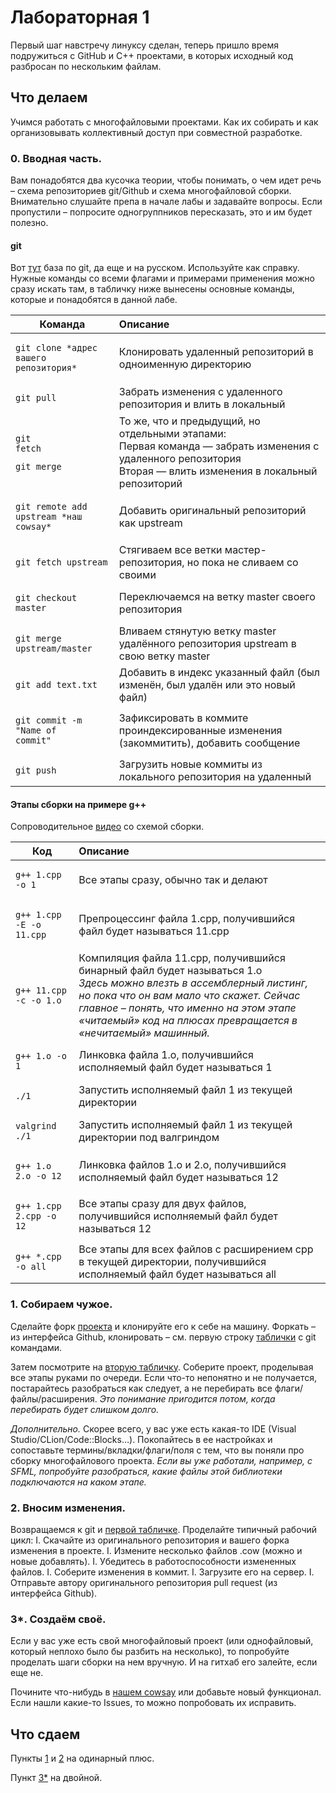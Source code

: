 # Лабораторная 1
Первый шаг навстречу линуксу сделан, теперь пришло время подружиться с GitHub и C++ проектами, в которых исходный код разбросан по нескольким файлам.

## Что делаем

Учимся работать с многофайловыми проектами. Как их собирать и как организовывать коллективный доступ при совместной 
разработке.

### 0. Вводная часть.

Вам понадобятся два кусочка теории, чтобы понимать, о чем идет речь – схема репозиториев git/Github и схема 
многофайловой сборки.
Внимательно слушайте препа в начале лабы и задавайте вопросы.
Если пропустили – попросите одногруппников пересказать, это и им будет полезно.

#### git

Вот [тут](https://github.com/cyberspacedk/Git-commands#%D0%BA%D0%BE%D0%BD%D1%81%D0%BE%D0%BB%D1%8C%D0%BD%D1%8B%D0%B5-%D0%BA%D0%BE%D0%BC%D0%B0%D0%BD%D0%B4%D1%8B)
база по git, да еще и на русском. Используйте как справку. Нужные команды со всеми флагами и примерами применения можно 
сразу искать там, в табличку ниже вынесены основные команды, которые и понадобятся в данной лабе.

|Команда|Описание|
|----------------|:----------------|
| <pre lang="bash"><code>git clone \*адрес вашего репозитория*</code></pre> | Клонировать удаленный репозиторий в одноименную директорию |
| <pre lang="bash"><code>git pull</code></pre> | Забрать изменения с удаленного репозитория и влить в локальный |
| <pre lang="bash"><code>git fetch</code></pre><pre lang="bash"><code>git merge</code></pre> | То же, что и предыдущий, но отдельными этапами: <br> Первая команда — забрать изменения с удаленного репозитория <br> Вторая — влить изменения в локальный репозиторий |
| <pre lang="bash"><code>git remote add upstream \*наш cowsay*</code></pre> | Добавить оригинальный репозиторий как upstream |
| <pre lang="bash"><code>git fetch upstream</code></pre> | Стягиваем все ветки мастер-репозитория, но пока не сливаем со своими |
| <pre lang="bash"><code>git checkout master</code></pre> | Переключаемся на ветку master своего репозитория |
| <pre lang="bash"><code>git merge upstream/master</code></pre> | Вливаем стянутую ветку master удалённого репозитория upstream в свою ветку master |
| <pre lang="bash"><code>git add text.txt</code></pre> | Добавить в индекс указанный файл (был изменён, был удалён или это новый файл) |
| <pre lang="bash"><code>git commit -m "Name of commit"</code></pre> | Зафиксировать в коммите проиндексированные изменения (закоммитить), добавить сообщение |
| <pre lang="bash"><code>git push</code></pre> | Загрузить новые коммиты из локального репозитория на удаленный |

<a id="gpp"></a>

#### Этапы сборки на примере g++

Cопроводительное [видео](https://youtu.be/J5-hrJRgrfw) со схемой сборки.

|Код|Описание|
|----------------|:----------------|
| <pre lang="bash"><code>g++ 1.cpp -o 1</code></pre> | Все этапы сразу, обычно так и делают |
| <pre lang="bash"><code>g++ 1.cpp -E -o 11.cpp</code></pre> | Препроцессинг файла 1.cpp, получившийся файл будет называться 11.cpp |
| <pre lang="bash"><code>g++ 11.cpp -с -o 1.o</code></pre> | Компиляция файла 11.cpp, получившийся бинарный файл будет называться 1.о <br>*Здесь можно влезть в ассемблерный листинг, но пока что он вам мало что скажет. Сейчас главное – понять, что именно на этом этапе «читаемый» код на плюсах превращается в «нечитаемый» машинный.* |
| <pre lang="bash"><code>g++ 1.o -o 1</code></pre> | Линковка файла 1.о, получившийся исполняемый файл будет называться 1 |
| <pre lang="bash"><code>./1</code></pre> | Запустить исполняемый файл 1 из текущей директории |
| <pre lang="bash"><code>valgrind ./1</code></pre> | Запустить исполняемый файл 1 из текущей директории под валгриндом |
| <pre lang="bash"><code>g++ 1.o 2.o -o 12</code></pre> | Линковка файлов 1.о и 2.о, получившийся исполняемый файл будет называться 12 |
| <pre lang="bash"><code>g++ 1.cpp 2.cpp -o 12</code></pre> | Все этапы сразу для двух файлов, получившийся исполняемый файл будет называться 12 |
| <pre lang="bash"><code>g++ \*.cpp -o all</code></pre> | Все этапы для всех файлов с расширением срр в текущей директории, получившийся исполняемый файл будет называться all |

<a id="clone"></a>

### 1. Собираем чужое.

Сделайте форк [проекта](https://github.com/Amisto/yet_another_educational_cowsay) и клонируйте его  к себе на машину.
Форкать – из интерфейса Github, клонировать – см. первую строку [таблички](#git) c git командами.

Затем посмотрите на [вторую табличку](#gpp). Соберите проект, проделывая все этапы руками по 
очереди. Если что-то непонятно и не получается, постарайтесь разобраться как следует, а не перебирать все 
флаги/файлы/расширения. *Это понимание пригодится потом, когда перебирать будет слишком долго.*

*Дополнительно.* 
Скорее всего, у вас уже есть какая-то IDE (Visual Studio/CLion/Code::Blocks…). Покопайтесь в ее настройках и сопоставьте 
термины/вкладки/флаги/поля с тем, что вы поняли про сборку многофайлового проекта. 
*Если вы уже работали, например, с SFML, попробуйте разобраться, какие файлы этой библиотеки 
подключаются на каком этапе.*

<a id="change"></a>

### 2. Вносим изменения.

Возвращаемся к git и [первой табличке](#git). 
Проделайте типичный рабочий цикл:
I. Скачайте из оригинального репозитория и вашего форка изменения в проекте.
I. Измените несколько файлов .cow (можно и новые добавлять).
I. Убедитесь в работоспособности измененных файлов.
I. Соберите изменения в коммит.
I. Загрузите его на сервер.
I. Отправьте автору оригинального репозитория pull request (из интерфейса Github).

<a id="our"></a>

### 3*. Создаём своё.

Если у вас уже есть свой многофайловый проект (или однофайловый, который неплохо было бы разбить на несколько), то
попробуйте проделать шаги сборки на нем вручную. И на гитхаб его залейте, если еще не.

Почините что-нибудь в [нашем cowsay](https://github.com/Amisto/yet_another_educational_cowsay) или добавьте новый 
функционал. Если нашли какие-то Issues, то можно попробовать их исправить.

## Что сдаем
Пункты [1](#clone) и [2](#change) на одинарный плюс.

Пункт [3\*](#our) на двойной.

